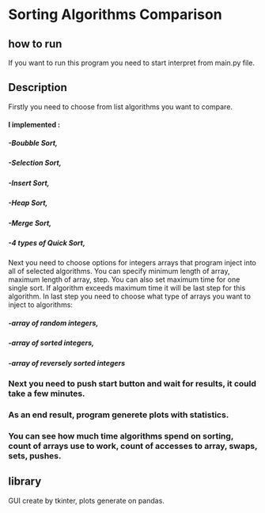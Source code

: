# Sorting Algorithms Comparison
## how to run
If you want to run this program you need to start interpret from main.py file.
## Description
 Firstly you need to choose from list algorithms you want to compare.
#### I implemented :
##### -Boubble Sort,
##### -Selection Sort,
##### -Insert Sort,
##### -Heap Sort,
##### -Merge Sort,
##### -4 types of Quick Sort,
Next you need to choose options for integers arrays that program inject into all of selected algorithms. You can specify minimum length of array, maximum length of array, step. You can also set maximum time for one single sort. If algorithm exceeds maximum time it will be last step for this algorithm. In last step you need to choose what type of arrays you want to inject to algorithms:
##### -array of random integers,
##### -array of sorted integers,
##### -array of reversely sorted integers
### Next you need to push start button and wait for results, it could take a few minutes.
### As an end result, program generete plots with statistics.
### You can see how much time algorithms spend on sorting, count of arrays use to work, count of accesses to array, swaps, sets, pushes.
## library
GUI create by tkinter, plots generate on pandas.
